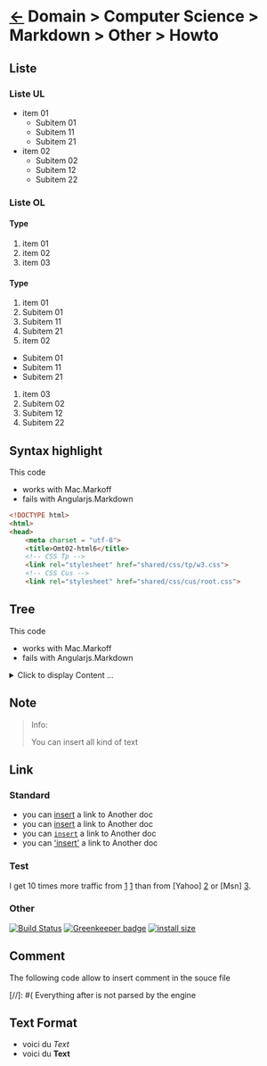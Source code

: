 <head><link rel="stylesheet" href="../../../../md.css"/><script src="../../../../md.js"></script></head>

# [&larr;][Back_Readme] Domain > Computer Science > Markdown > Other > Howto
[Back_Readme]:     ./readme.md         "Home"

    
## Liste
### Liste UL
- item 01
  - Subitem 01    
  - Subitem 11    
  - Subitem 21    
- item 02
  - Subitem 02
  - Subitem 12    
  - Subitem 22    
### Liste OL
#### Type
1. item 01
1. item 02
1. item 03
#### Type
1. item 01
  1. Subitem 01    
  1. Subitem 11    
  1. Subitem 21    
1. item 02
  - Subitem 01    
  - Subitem 11    
  - Subitem 21    
1. item 03
  1. Subitem 02
  1. Subitem 12    
  1. Subitem 22 
   
## Syntax highlight

This code 

- works with Mac.Markoff
- fails with Angularjs.Markdown

```html
<!DOCTYPE html>  
<html>  
<head> 
    <meta charset = "utf-8"> 
    <title>Omt02-html6</title> 
    <!-- CSS Tp -->
    <link rel="stylesheet" href="shared/css/tp/w3.css">
    <!-- CSS Cus -->
    <link rel="stylesheet" href="shared/css/cus/root.css">
```

## Tree
This code 

- works with Mac.Markoff
- fails with Angularjs.Markdown
<details>
<summary>Click to display Content ...</summary>

```javascript
TheApp.config(function($routeProvider) {
    $routeProvider
    .when('/'                         ,{templateUrl:     'topic/omt/index.htm'})
    .otherwise({redirectTo: '/'});
});
```
</details>

## Note

> Info:
>
> You can insert all kind of text

## Link
### Standard
- you can [insert][Whatis_insert] a link to Another doc
- you can [insert](!#/Omt/Whatis/Link) a link to Another doc
- you can [`insert`][Whatis_insert] a link to Another doc
- you can ['insert'][Whatis_insert] a link to Another doc

### Test
I get 10 times more traffic from [1] [1] than from
[Yahoo] [2] or [Msn] [3].

  [1]: http://google.com/        "Goooooogle"
  [2]: http://search.yahoo.com/  "Yahoo Search"
  [3]: http://search.msn.com/    "MSN Search"
  [Whatis_insert]:!#/Omt/Whatis/Link


### Other

[![Build Status](https://travis-ci.org/highlightjs/highlight.js.svg?branch=master)](https://travis-ci.org/highlightjs/highlight.js) 
[![Greenkeeper badge](https://badges.greenkeeper.io/highlightjs/highlight.js.svg)](https://greenkeeper.io/) 
[![install size](https://packagephobia.now.sh/badge?p=highlight.js)](https://packagephobia.now.sh/result?p=highlight.js)


## Comment

The following code allow to insert comment in the souce file

[//]: #(  Everything after is not parsed by the engine

## Text Format

- voici du *Text*
- voici du **Text**
